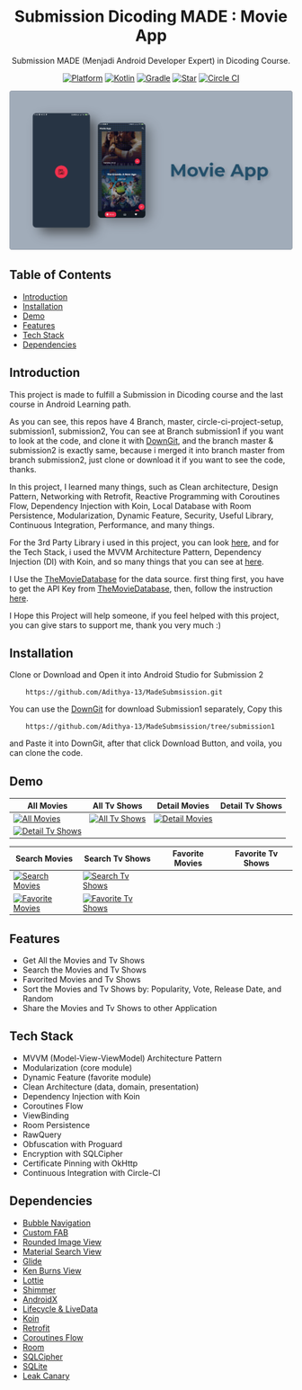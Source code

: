 <h1 align="center">
  Submission Dicoding MADE : Movie App
</h1>
<p align="center">
  Submission MADE (Menjadi Android Developer Expert) in Dicoding Course.
</p>
<p align="center">
  <a href="http://developer.android.com/index.html"><img alt="Platform" src="https://img.shields.io/badge/platform-Android-green.svg"></a>
  <a href="http://kotlinlang.org"><img alt="Kotlin" src="https://img.shields.io/badge/kotlin-1.4.20-blue.svg"></a>
  <a href="https://developer.android.com/studio/releases/gradle-plugin"><img alt="Gradle" src="https://img.shields.io/badge/gradle-4.1.1-yellow.svg"></a>
  <a href="https://github.com/Adithya-13/MadeSubmsission/"><img alt="Star" src="https://img.shields.io/github/stars/Adithya-13/MadeSubmsission"></a>
  <a href="https://github.com/Adithya-13/MadeSubmsission/"><img alt="Circle CI" src="https://circleci.com/gh/Adithya-13/MadeSubmsission.svg?style=shield"></a>
</p>

<p align="center">
  <img src="assets/thumbnail.png"/>
</p>

## Table of Contents
- [Introduction](#introduction)
- [Installation](#installation)
- [Demo](#demo)
- [Features](#features)
- [Tech Stack](#tech-stack)
- [Dependencies](#dependencies)

## Introduction

This project is made to fulfill a Submission in Dicoding course and the last course in Android Learning path.

As you can see, this repos have 4 Branch, master, circle-ci-project-setup, submission1, submission2, You can see at Branch submission1 if you want to look at the code, and clone it with [DownGit](https://downgit.github.io/), and the branch master & submission2 is exactly same, because i merged it into branch master from branch submission2, just clone or download it if you want to see the code, thanks.

In this project, I learned many things, such as Clean architecture, Design Pattern, Networking with Retrofit, Reactive Programming with Coroutines Flow, Dependency Injection with Koin, Local Database with Room Persistence, Modularization, Dynamic Feature, Security, Useful Library, Continuous Integration, Performance, and many things.

For the 3rd Party Library i used in this project, you can look [here](#dependencies), and for the Tech Stack, i used the MVVM Architecture Pattern, Dependency Injection (DI) with Koin, and so many things that you can see at [here](#tech_stack).

I Use the [TheMovieDatabase](https://www.themoviedb.org/) for the data source. first thing first, you have to get the API Key from [TheMovieDatabase](https://www.themoviedb.org/), then, follow the instruction [here](#installation).

I Hope this Project will help someone, if you feel helped with this project, you can give stars to support me, thank you very much :)

## Installation

Clone or Download and Open it into Android Studio for Submission 2
```
    https://github.com/Adithya-13/MadeSubmsission.git
```  

You can use the [DownGit](https://downgit.github.io/) for download Submission1 separately, Copy this

```
    https://github.com/Adithya-13/MadeSubmsission/tree/submission1
```

and Paste it into DownGit, after that click Download Button, and voila, you can clone the code.

## Demo

|All Movies|All Tv Shows|Detail Movies|Detail Tv Shows|
|--|--|--|--|
|<a href="https://iphoto.net/i/lSiea"><img src="https://m.iphoto.net/lSiea.gif" alt="All Movies"></a>|<a href="https://iphoto.net/i/lSqeh"><img src="https://m.iphoto.net/lSqeh.gif" alt="All Tv Shows"></a>|<a href="https://iphoto.net/i/lS7cV"><img src="https://m.iphoto.net/lS7cV.gif" alt="Detail Movies"></a>
|<a href="https://iphoto.net/i/lSELZ"><img src="https://m.iphoto.net/lSELZ.gif" alt="Detail Tv Shows"></a>|

|Search Movies|Search Tv Shows|Favorite Movies|Favorite Tv Shows|
|--|--|--|--|
|<a href="https://iphoto.net/i/lS5yK"><img src="https://m.iphoto.net/lS5yK.gif" alt="Search Movies"></a>|<a href="https://iphoto.net/i/lS156"><img src="https://m.iphoto.net/lS156.gif" alt="Search Tv Shows"></a>
|<a href="https://iphoto.net/i/lS8ux"><img src="https://m.iphoto.net/lS8ux.gif" alt="Favorite Movies"></a>|<a href="https://iphoto.net/i/lSFfA"><img src="https://m.iphoto.net/lSFfA.gif" alt="Favorite Tv Shows"></a>|

## Features
- Get All the Movies and Tv Shows
- Search the Movies and Tv Shows
- Favorited Movies and Tv Shows
- Sort the Movies and Tv Shows by: Popularity, Vote, Release Date, and Random
- Share the Movies and Tv Shows to other Application

## Tech Stack
- MVVM (Model-View-ViewModel) Architecture Pattern
- Modularization (core module)
- Dynamic Feature (favorite module)
- Clean Architecture (data, domain, presentation)
- Dependency Injection with Koin
- Coroutines Flow
- ViewBinding
- Room Persistence
- RawQuery
- Obfuscation with Proguard
- Encryption with SQLCipher
- Certificate Pinning with OkHttp
- Continuous Integration with Circle-CI

## Dependencies
- [Bubble Navigation](https://github.com/gauravk95/bubble-navigation)
- [Custom FAB](https://github.com/Clans/FloatingActionButton)
- [Rounded Image View](https://github.com/vinc3m1/RoundedImageView)
- [Material Search View](https://github.com/MiguelCatalan/MaterialSearchView)
- [Glide](https://github.com/bumptech/glide)
- [Ken Burns View](https://github.com/flavioarfaria/KenBurnsView)
- [Lottie](https://github.com/airbnb/lottie-android)
- [Shimmer](https://github.com/facebook/shimmer-android)
- [AndroidX](https://mvnrepository.com/artifact/androidx)
- [Lifecycle & LiveData](https://developer.android.com/jetpack/androidx/releases/lifecycle)
- [Koin](https://github.com/InsertKoinIO/koin)
- [Retrofit](https://square.github.io/retrofit/)
- [Coroutines Flow](https://developer.android.com/kotlin/flow)
- [Room](https://developer.android.com/training/data-storage/room?gclid=Cj0KCQiA0MD_BRCTARIsADXoopYlw1cozWjwyR-ucLYa-aoqYlZeJmxG34JnhByjApMNwuchOcAzcy0aAgGHEALw_wcB&gclsrc=aw.ds)
- [SQLCipher](https://github.com/sqlcipher/sqlcipher)
- [SQLite](https://developer.android.com/jetpack/androidx/releases/sqlite)
- [Leak Canary](https://github.com/square/leakcanary)
